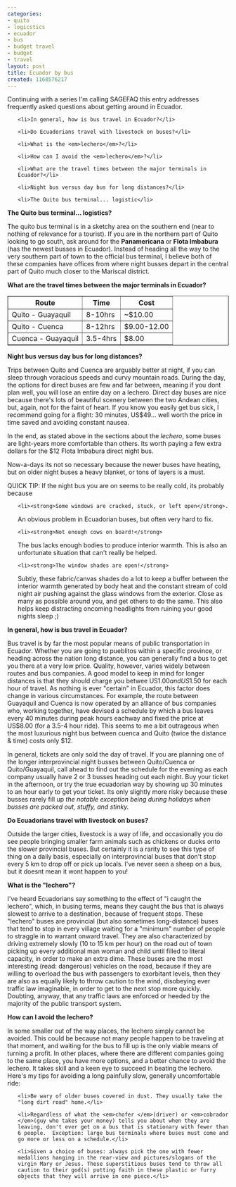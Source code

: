 ```yaml
---
categories:
- quito
- logicstics
- ecuador
- bus
- budget travel
- budget
- travel
layout: post
title: Ecuador by bus
created: 1168576217
---
```

Continuing with a series I'm calling SAGEFAQ this entry addresses frequently asked questions about getting around in Ecuador.

<ul>

	<li>In general, how is bus travel in Ecuador?</li>

	<li>Do Ecuadorians travel with livestock on buses?</li>

	<li>What is the <em>lechero</em>?</li>

	<li>How can I avoid the <em>lechero</em>?</li>

	<li>What are the travel times between the major terminals in Ecuador?</li>

	<li>Night bus versus day bus for long distances?</li>

	<li>The Quito bus terminal... logistic</li>

</ul>

<!--break-->

<strong>The Quito bus terminal... logistics? </strong>

The quito bus terminal is in a sketchy area on the southern end (near to nothing of relevance for a tourist). If you are in the northern part of Quito looking to go south, ask around for the <strong>Panamericana </strong>or <strong>Flota Imbabura</strong> (has the newest busses in Ecuador). Instead of heading all the way to the very southern part of town to the official bus terminal, I believe both of these companies have offices from where night busses depart in the central part of Quito much closer to the Mariscal district.

<strong>What are the travel times between the major terminals in Ecuador?</strong>

<table border="1" width="60%">

<tbody>

<tr>

<th>Route</th>

<th>Time</th>

<th>Cost</th>

</tr>

<tr>

<td>Quito - Guayaquil</td>

<td>8-10hrs</td>

<td>~$10.00</td>

</tr>

<tr>

<td>Quito - Cuenca</td>

<td>8-12hrs</td>

<td>$9.00-12.00</td>

</tr>

<tr>

<td>Cuenca - Guayaquil</td>

<td>3.5-4hrs</td>

<td>$8.00</td>

</tr>

</tbody></table>

<strong>Night bus versus day bus for long distances?</strong>

Trips between Quito and Cuenca are arguably better at night, if you can sleep through voracious speeds and curvy mountain roads.  During the day, the options for direct buses are few and far between, meaning if you dont plan well, you will lose an entire day on a lechero. Direct day buses are nice because there's lots of beautiful scenery between the two Andean cities, but, again, not for the faint of heart.  If you know you easily get bus sick, I recommend going for a flight: 30 minutes, US$49... well worth the price in time saved and avoiding constant nausea.

In the end, as stated above in the sections about the <em>lechero</em>, some buses are light-years more comfortable than others. Its worth paying a few extra dollars for the $12 Flota Imbabura direct night bus.

Now-a-days its not so necessary because the newer buses have heating, but on older night buses a heavy blanket, or tons of layers is a must.

QUICK TIP: If the night bus you are on seems to be really cold, its probably because

<ul>

	<li><strong>Some windows are cracked, stuck, or left open</strong>.

An obvious problem in Ecuadorian buses, but often very hard to fix.</li>

	<li><strong>Not enough cows on board!</strong>

The bus lacks enough bodies to produce interior warmth. This is also an unfortunate situation that can't really be helped.</li>

	<li><strong>The window shades are open!</strong>

Subtly, these fabric/canvas shades do a lot to keep a buffer between the interior warmth generated by body heat and the constant stream of cold night air pushing against the glass windows from the exterior. Close as many as possible around you, and get others to do the same. This also helps keep distracting oncoming headlights from ruining your good nights sleep ;)</li>

</ul>

<strong>In general, how is bus travel in Ecuador?</strong>

Bus travel is by far the most popular means of public transportation in Ecuador.  Whether you are going to pueblitos within a specific province, or heading across the nation long distance, you can generally find a bus to get you there at a very low price.  Quality, however, varies widely between routes and bus companies.  A good model to keep in mind for longer distances is that they should charge you betwee US$1.00 and US$1.50 for each hour of travel. As nothing is ever "certain" in Ecuador, this factor does change in various circumstances. For example, the route between Guayaquil and Cuenca is now operated by an alliance of bus companies who, working together, have devised a schedule by which a bus leaves every 40 minutes during peak hours eachway and fixed the price at US$8.00 (for a 3.5-4 hour ride).  This seems to me a bit outrageous when the most luxurious night bus between cuenca and Quito (twice the distance &amp; time) costs only $12.

In general, tickets are only sold the day of travel. If you are planning one of the longer interprovincial night busses between Quito/Cuenca or Quito/Guayaquil, call ahead to find out the schedule for the evening as each company usually have 2 or 3 busses heading out each night. Buy your ticket in the afternoon, or try the true ecuadorian way by showing up 30 minutes to an hour early to get your ticket.  Its only slightly more risky because these busses rarely fill up *the notable exception being during holidays when busses are packed out, stuffy, and stinky.*

<strong>Do Ecuadorians travel with livestock on buses? </strong>

Outside the larger cities, livestock is a way of life, and occasionally you do see people bringing smaller farm animals such as chickens or ducks onto the slower provincial buses. But certainly it is a rarity to see this type of thing on a daily basis, especially on interprovincial buses that don't stop every 5 km to drop off or pick up locals. I've never seen a sheep on a bus, but it doesnt mean it wont happen to you!

<strong>What is the "lechero"?</strong>

I've heard Ecuadorians say something to the effect of "i caught the lechero", which, in busing terms,  means they caught the bus that is always slowest to arrive to a destination, because of frequent stops. These "lechero" buses are provincial (but also sometimes long-distance) buses that tend to stop in every village waiting for a "minimum" number of people to straggle in to warrant onward travel. They are also characterized by driving extremely slowly (10 to 15 km per hour) on the road out of town picking up every additional man woman and child until filled to literal capacity, in order to make an extra dime.   These buses are the most interesting (read: dangerous) vehicles on the road, because if they are willing to overload the bus with passengers to exorbitant levels, then they are also as equally likely to throw caution to the wind, disobeying ever traffic law imaginable, in order to get to the next stop more quickly.  Doubting, anyway, that any traffic laws are enforced or heeded by the majority of the public transport system.

<strong>How can I avoid the lechero?</strong>

In some smaller out of the way places, the lechero simply cannot be avoided. This could be because not many people happen to be traveling at that moment, and waiting for the bus to fill up is the only viable means of turning a profit. In other places, where there are different companies going to the same place, you have more options, and a better chance to avoid the lechero.  It takes skill and a keen eye to succeed in beating the lechero.  Here's my tips for avoiding a long painfully slow, generally uncomfortable ride:

<ul>

	<li>Be wary of older buses covered in dust. They usually take the "long dirt road" home.</li>

	<li>Regardless of what the <em>chofer </em>(driver) or <em>cobrador </em>(guy who takes your money) tells you about when they are leaving, don't ever get on a bus that is stationary with fewer than 6 people.  Exception: large bus terminals where buses must come and go more or less on a schedule.</li>

	<li>Given a choice of buses: always pick the one with fewer medallions hanging in the rear-view and pictures/slogans of the virgin Mary or Jesus. These superstitious buses tend to throw all caution to their god(s) putting faith in these plastic or furry objects that they will arrive in one piece.</li>

</ul>
